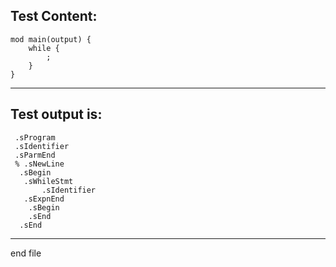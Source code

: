 
Test Content: 
-------------------------
```
mod main(output) {
    while {
        ;
    }
}
```
------------------------
Test output is: 
-------------------------
```
 .sProgram
 .sIdentifier
 .sParmEnd
 % .sNewLine
  .sBegin
   .sWhileStmt
       .sIdentifier
   .sExpnEnd
    .sBegin
    .sEnd
  .sEnd

```
------------------------

end file
